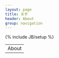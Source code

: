 ```yaml
---
layout: page
title: 关于 
header: About
group: navigation
---
```

{% include JB/setup %}
<table>
    <tr>
        <td>
            About
        </td>
    </tr>
</table>
